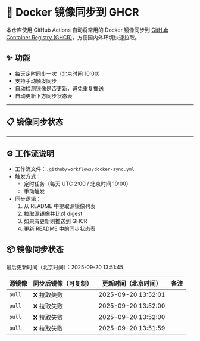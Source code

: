 # 🐳 Docker 镜像同步到 GHCR

本仓库使用 GitHub Actions 自动将常用的 Docker 镜像同步到 [GitHub Container Registry (GHCR)](https://ghcr.io)，方便国内外环境快速拉取。

## ✨ 功能
- 每天定时同步一次（北京时间 10:00）
- 支持手动触发同步
- 自动检测镜像是否更新，避免重复推送
- 自动更新下方同步状态表
---

## 📋 镜像同步状态

---

## ⚙️ 工作流说明
- 工作流文件：`.github/workflows/docker-sync.yml`
- 触发方式：
  - 定时任务（每天 UTC 2:00 / 北京时间 10:00）
  - 手动触发
- 同步逻辑：
  1. 从 README 中提取源镜像列表
  2. 拉取源镜像并比对 digest
  3. 如果有更新则推送到 GHCR
  4. 更新 README 中的同步状态表
<!--SYNC-TABLE-START-->
## 📦 镜像同步状态
最后更新时间（北京时间）：2025-09-20 13:51:45

| 源镜像 | 同步后镜像（可复制） | 更新时间（北京时间） | 备注 |
| ------ | ------------------- | -------------------- | ---- |
 `pull` | ❌ 拉取失败 | 2025-09-20 13:52:01 |  |
 `pull` | ❌ 拉取失败 | 2025-09-20 13:52:00 |  |
 `pull` | ❌ 拉取失败 | 2025-09-20 13:52:00 |  |
 `pull` | ❌ 拉取失败 | 2025-09-20 13:51:59 |  |
<!--SYNC-TABLE-END-->
